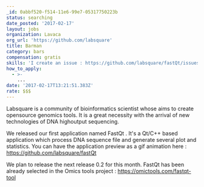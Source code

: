 ```yaml
---
_id: 0abbf520-f514-11e6-99e7-05317750223b
status: searching
date_posted: '2017-02-17'
layout: jobs
organization: Lavaca
org_url: 'https://github.com/labsquare'
title: Barman
category: bars
compensation: gratis
skills: 'I create an issue : https://github.com/labsquare/fastQt/issues/35'
how_to_apply:
  - >-
    ...
date: '2017-02-17T13:21:51.383Z'
rate: $$$
---
```


Labsquare is a community of bioinformatics scientist whose aims to create opensource genomics tools. It is a great necessity with the arrival of new technologies of DNA highoutput sequencing.

We released our first application named FastQt . It's a Qt/C++ based application which process DNA sequence file and generate several plot and statistics.
You can have the application preview as a gif animation here :
https://github.com/labsquare/fastQt

We plan to release the next release 0.2 for this month.
FastQt has been already selected in the Omics tools project : https://omictools.com/fastqt-tool
